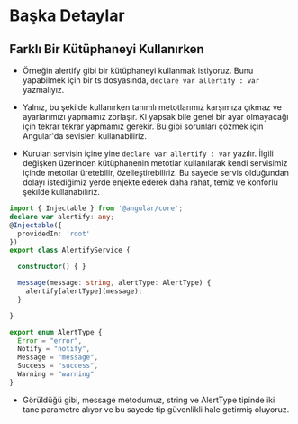 # Başka Detaylar

## Farklı Bir Kütüphaneyi Kullanırken

- Örneğin alertify gibi bir kütüphaneyi kullanmak istiyoruz. Bunu yapabilmek için bir ts dosyasında, `declare var allertify : var` yazmalıyız.

- Yalnız, bu şekilde kullanırken tanımlı metotlarımız karşımıza çıkmaz ve ayarlarımızı yapmamız zorlaşır. Ki yapsak bile genel bir ayar olmayacağı için tekrar tekrar yapmamız gerekir. Bu gibi sorunları çözmek için Angular'da sevisleri kullanabiliriz.

- Kurulan servisin içine yine `declare var allertify : var` yazılır. İlgili değişken üzerinden kütüphanenin metotlar kullanılarak kendi servisimiz içinde metotlar üretebilir, özelleştirebiliriz. Bu sayede servis olduğundan dolayı istediğimiz yerde enjekte ederek daha rahat, temiz ve konforlu şekilde kullanabiliriz.

````ts
import { Injectable } from '@angular/core';
declare var alertify: any;
@Injectable({
  providedIn: 'root'
})
export class AlertifyService {

  constructor() { }

  message(message: string, alertType: AlertType) {
    alertify[alertType](message);
  }

}

export enum AlertType {
  Error = "error",
  Notify = "notify",
  Message = "message",
  Success = "success",
  Warning = "warning"
}

````

- Görüldüğü gibi, message metodumuz, string ve AlertType tipinde iki tane parametre alıyor ve bu sayede tip güvenlikli hale getirmiş oluyoruz.
